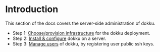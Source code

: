 # Introduction

This section of the docs covers the server-side administration of dokku.

- Step 1: [Choose/provision infrastructure](10-infrastructure.md) for the dokku deployment.
- Step 2: [Install & configure](20-install.md) dokku on a server.
- Step 3: [Manage users](30-users.md) of dokku, by registering user public ssh keys.
